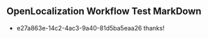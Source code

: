## OpenLocalization Workflow Test MarkDown
* e27a863e-14c2-4ac3-9a40-81d5ba5eaa26 thanks!

<!--HONumber=Sep16_HO1-->


